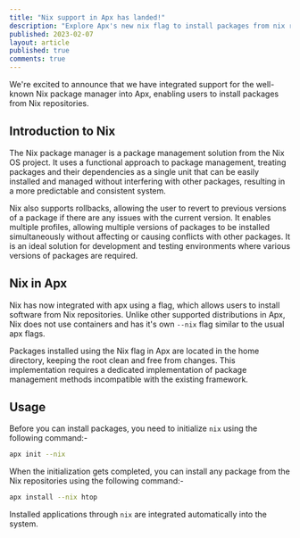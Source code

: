 ```yaml
---
title: "Nix support in Apx has landed!"
description: "Explore Apx's new nix flag to install packages from nix repositories."
published: 2023-02-07
layout: article
published: true
comments: true
---
```


We're excited to announce that we have integrated support for the well-known Nix package manager into Apx, enabling users to install packages from Nix repositories.

## Introduction to Nix

The Nix package manager is a package management solution from the Nix OS project. It uses a functional approach to package management, treating packages and their dependencies as a single unit that can be easily installed and managed without interfering with other packages, resulting in a more predictable and consistent system.

Nix also supports rollbacks, allowing the user to revert to previous versions of a package if there are any issues with the current version. It enables multiple profiles, allowing multiple versions of packages to be installed simultaneously without affecting or causing conflicts with other packages. It is an ideal solution for development and testing environments where various versions of packages are required.

## Nix in Apx

Nix has now integrated with apx using a flag, which allows users to install software from Nix repositories. Unlike other supported distributions in Apx, Nix does not use containers and has it's own `--nix` flag similar to the usual apx flags.

Packages installed using the Nix flag in Apx are located in the home directory, keeping the root clean and free from changes. This implementation requires a dedicated implementation of package management methods incompatible with the existing framework.

## Usage

Before you can install packages, you need to initialize `nix` using the following command:-

```bash
apx init --nix
```

When the initialization gets completed, you can install any package from the Nix repositories using the following command:-

```bash
apx install --nix htop
```

Installed applications through `nix` are integrated automatically into the system.
